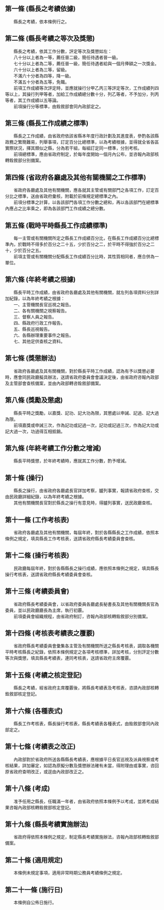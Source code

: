 第一條 (縣長之考績依據)
-----------------------
　　縣長之考績，依本條例行之。  


第二條 (縣長考績之等次及獎懲)
-----------------------------
　　縣長之考績，依其工作分數，評定等次及獎懲如左：  
　　八十分以上者為一等，薦任晉二級，簡任待遇者晉一級。  
　　七十分以上者為二等，薦任晉一級，簡任待遇者給與一個月俸額之一次獎金。  
　　六十分以上者為三等，留級。  
　　不滿六十分者為四等，降一級。  
　　不滿五十分者為五等，免職。  
　　前項工作成績等次評定時，並應就操行分甲乙丙三等評定等次，工作成績列四等以上，其操行列甲等者，加給工作成績總分數十分，列乙等者，不予加分，列丙等者，其工作成績以五等論。  
　　前項操行分等標準，由銓敘部會同內政部定之。  


第三條 (縣長工作成績之標準)
---------------------------
　　縣長之工作成績，由省政府依該省縣本年度行政計劃及其進度表，參酌各該縣政務之繁簡難易，列舉事項，訂定百分比總標準，以為考績根據，並得就全省各區實際狀況，擇其類似之縣，分為若干組，每組訂定同一標準，分別考核。  
　　前項總標準，應由省政府制定，於每年度開始一個月內公布，並咨報內政部核轉銓敘部分別備案。  


第四條 (省政府各廳處及其他有關機關之工作標準)
---------------------------------------------
　　省政府各廳處及其他有關機關，應各就其主管或有關部門之各項工作，訂定百分比之標準，送由省政府彙核，附載於前條規定總標準之內。  
　　前項分標準之計算，以各該部門各項工作分數之總和，再以各該部門在總標準內應占之比率乘之，即為各該部門工作成績之總分數。  


第五條 (戰時平時縣長工作成績標準)
---------------------------------
　　每一主管或有關機關所定之縣長工作成績百分比，在縣長工作成績百分比總標準內，於戰時不得多於百分之二十五，少於百分之二，於平時不得強於百分之二十，少於百分之五。  
　　前項主管或有關機關分配縣長工作成績百分比時，其性質相同者，應合併為一單位。  


第六條 (年終考績之根據)
-----------------------
　　縣長平時工作成績，由省政府各廳處及其他有關機關，就左列各項資料分別詳加紀錄，以為年終考績之根據：  
　　一、主管機關長官巡視之報告。  
　　二、各有關機關之視察報告。  
　　三、督察人員之報告。  
　　四、縣政府行政工作報告。  
　　五、縣長巡視報告。  
　　六、各縣辦理重要事件之報告。  
　　七、其他足供查核之資料。  


第七條 (獎懲辦法)
-----------------
　　省政府各廳處及其有關機關，對於縣長平時工作成績，認為有予以獎懲必要時，應會同民政廳擬具辦法，送請省政府委員會會議決定後，由省政府咨報內政部及主管部會查核備案，並由內政部轉咨銓敘部備案。  


第八條 (獎勵及懲處)
-------------------
　　縣長平時之獎勵，以嘉獎、記功、記大功為限，其懲處以申誡、記過、記大過為限。  
　　前項嘉獎或申誡三次，作為記功或記過一次，記功或記過三次，作為記大功或記大過一次，功過得互相抵銷。  


第九條 (年終考績工作分數之增減)
-------------------------------
　　縣長平時獎懲，於年終考績時，應就其工作分數，酌予增減。  


第十條 (操行)
-------------
　　縣長之操行，由省政府各廳處長官詳加考察，臚列事實，報請省政府查核，交由民政廳詳細紀錄，以為年終考績之根據。  
　　其他有關機關長官對於縣長之操行有意見時，得臚列事實，送民政廳查核。  


第十一條 (工作考核表)
---------------------
　　省政府各廳處及其他有關機關，每屆年終，對於各縣縣長之工作成績，依照本條例之規定，填具縣長工作考核表，送請省政府縣長考績委員會查核。  


第十二條 (操行考核表)
---------------------
　　民政廳每屆年終，對於各縣縣長之操行成績，應依照本條例之規定，填具縣長操行考核表，送請省政府縣長考績委員會查核。  


第十三條 (考績委員會)
---------------------
　　省政府縣長考績委員會，以省政府委員各廳處長秘書長及其他有關機關長官為委員，並以民政廳廳長為主席，執行初覈。  
　　前項委員會組織規程，由省政府制訂，咨報內政部核轉銓敘部分別備案。  


第十四條 (考核表考績表之覆覈)
-----------------------------
　　省政府縣長考績委員會彙集各主管及有關機關所送之縣長考核表，調取各機關平時考核縣長之紀錄，依照本條例規定之各項考核標準，詳加考核，分別評定分數等次與獎懲，填具縣長考績表，連同考核表，送請省政府主席覆覈。  


第十五條 (考績之核定登記)
-------------------------
　　縣長之考績，經省政府主席覆覈後，將縣長考績表及考核表，咨請內政部核轉銓敘部核定登記。  


第十六條 (各種表式)
-------------------
　　縣長工作考核表，縣長操行考核表，縣長考績表各種表式，由銓敘部會同內政部定之。  


第十七條 (考績表之改正)
-----------------------
　　內政部對於省政府所送各縣縣長考績表，應根據平日長官巡視及派員視察或考核結果，詳加審定，如認為原擬分數及獎懲辦法確有未當，得附理由或事實，咨回原省政府查明改正，或逕由內政部改正之。  


第十八條 (考成)
---------------
　　准予任用之縣長，任職滿一年者，由省政府依照本條例予以考成，並將考成結果咨報內政部核轉銓敘部核定登記。  


第十九條 (縣長考績實施辦法)
---------------------------
　　省政府得依照本條例之規定，制定縣長考績實施辦法，咨報內政部核轉銓敘部備案。  


第二十條 (適用規定)
-------------------
　　本條例未規定事項，適用非常時期公務員考績條例之規定。  


第二十一條 (施行日)
-------------------
　　本條例自公佈日施行。
